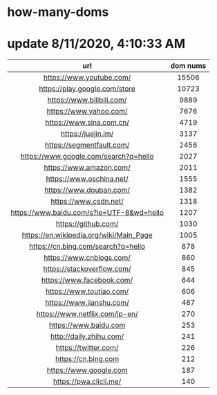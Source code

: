 # how-many-doms

# update 8/11/2020, 4:10:33 AM

url | dom nums
:-: | :-:
https://www.youtube.com/ | 15506
https://play.google.com/store | 10723
https://www.bilibili.com/ | 9889
https://www.yahoo.com/ | 7676
https://www.sina.com.cn/ | 4719
https://juejin.im/ | 3137
https://segmentfault.com/ | 2456
https://www.google.com/search?q=hello | 2027
https://www.amazon.com/ | 2011
https://www.oschina.net/ | 1555
https://www.douban.com/ | 1382
https://www.csdn.net/ | 1318
https://www.baidu.com/s?ie=UTF-8&wd=hello | 1207
https://github.com/ | 1030
https://en.wikipedia.org/wiki/Main_Page | 1005
https://cn.bing.com/search?q=hello | 878
https://www.cnblogs.com/ | 860
https://stackoverflow.com/ | 845
https://www.facebook.com/ | 644
https://www.toutiao.com/ | 606
https://www.jianshu.com/ | 467
https://www.netflix.com/jp-en/ | 270
https://www.baidu.com | 253
http://daily.zhihu.com/ | 241
https://twitter.com/ | 226
https://cn.bing.com | 212
https://www.google.com | 187
https://pwa.clicli.me/ | 140
